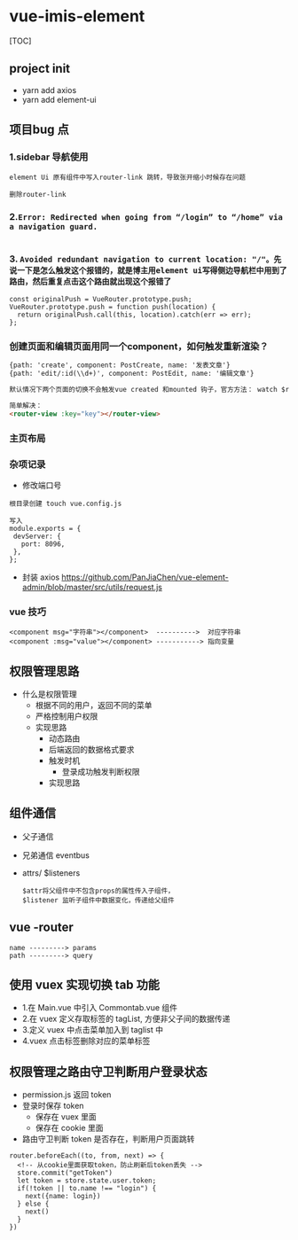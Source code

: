 # vue-imis-element

[TOC]
## project init

- yarn add axios
- yarn add element-ui





## 项目bug 点

### 1.sidebar 导航使用
```
element Ui 原有组件中写入router-link 跳转，导致张开缩小时候存在问题

删除router-link
```

### 2.`Error: Redirected when going from “/login” to “/home” via a navigation guard.`

```

```

### 3. `Avoided redundant navigation to current location: "/"。先说一下是怎么触发这个报错的，就是博主用element ui写得侧边导航栏中用到了路由，然后重复点击这个路由就出现这个报错了`

```
const originalPush = VueRouter.prototype.push;
VueRouter.prototype.push = function push(location) {
  return originalPush.call(this, location).catch(err => err);
};

```


### 创建页面和编辑页面用同一个component，如何触发重新渲染？


```html
{path: 'create', component: PostCreate, name: '发表文章'}
{path: 'edit/:id(\\d+)', component: PostEdit, name: '编辑文章'}

默认情况下两个页面的切换不会触发vue created 和mounted 钩子，官方方法： watch $route  监听路由实现

简单解决： 
<router-view :key="key"></router-view>
```


### 主页布局

### 杂项记录

- 修改端口号

```
根目录创建 touch vue.config.js

写入
module.exports = {
 devServer: {
   port: 8096,
 },
};

```

- 封装 axios
  https://github.com/PanJiaChen/vue-element-admin/blob/master/src/utils/request.js

### vue 技巧

```
<component msg="字符串"></component>  ---------->  对应字符串
<component :msg="value"></component> -----------> 指向变量

```

## 权限管理思路

- 什么是权限管理
  - 根据不同的用户，返回不同的菜单
  - 严格控制用户权限
  - 实现思路
    - 动态路由
    - 后端返回的数据格式要求
    - 触发时机
      - 登录成功触发判断权限
    - 实现思路

## 组件通信

- 父子通信

- 兄弟通信 eventbus

- attrs/ \$listeners

  ```
  $attr将父组件中不包含props的属性传入子组件，
  $listener 监听子组件中数据变化，传递给父组件
  ```

## vue -router

```
name ---------> params
path ---------> query
```

## 使用 vuex 实现切换 tab 功能

- 1.在 Main.vue 中引入 Commontab.vue 组件
- 2.在 vuex 定义存取标签的 tagList, 方便非父子间的数据传递
- 3.定义 vuex 中点击菜单加入到 taglist 中
- 4.vuex 点击标签删除对应的菜单标签

## 权限管理之路由守卫判断用户登录状态

- permission.js 返回 token
- 登录时保存 token
  - 保存在 vuex 里面
  - 保存在 cookie 里面
- 路由守卫判断 token 是否存在，判断用户页面跳转

```
router.beforeEach((to, from, next) => {
  <!-- 从cookie里面获取token，防止刷新后token丢失 -->
  store.commit("getToken")
  let token = store.state.user.token;
  if(!token || to.name !== "login") {
    next({name: login})
  } else {
    next()
  }
})
```
